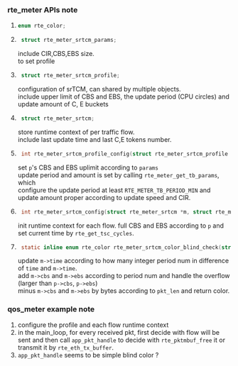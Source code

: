 ### rte_meter APIs note

1. ```c
   enum rte_color;
   ``` 
2. ```c
    struct rte_meter_srtcm_params;
    ``` 
    include CIR,CBS,EBS size.  
    to set profile
3. ```c
    struct rte_meter_srtcm_profile;
    ```
    configuration of srTCM, can shared by multiple objects.  
    include upper limit of CBS and EBS, the update period (CPU circles) and update amount of C, E buckets
4. ```c
    struct rte_meter_srtcm;
    ```
    store runtime context of per traffic flow.  
    include last update time and last C,E tokens number.
4. ```c
    int rte_meter_srtcm_profile_config(struct rte_meter_srtcm_profile *p, struct rte_meter_srtcm_params *params);
    ```
    set `p`'s CBS and EBS uplimit according to `params`  
    update period and amount is set by calling `rte_meter_get_tb_params`, which  
    configure the update period at least `RTE_METER_TB_PERIOD_MIN` and update amount proper according to update speed and CIR.  
5. ```c
    int rte_meter_srtcm_config(struct rte_meter_srtcm *m, struct rte_meter_srtcm_profile *p);
    ```
    init runtime context for each flow. full CBS and EBS according to `p` and set current time by `rte_get_tsc_cycles`.  
6. ```c
    static inline enum rte_color rte_meter_srtcm_color_blind_check(struct rte_meter_srtcm *m, struct rte_meter_srtcm_profile *p, uint64_t time, uint32_t pkt_len);
    ```
    update `m->time` according to how many integer period num in difference of `time` and `m->time`.   
    add `m->cbs` and `m->ebs` according to period num and handle the overflow (larger than `p->cbs`, `p->ebs`)  
    minus `m->cbs` and `m->ebs` by bytes according to `pkt_len` and return color.


### qos_meter example note
1. configure the profile and each flow runtime context 
2. in the main_loop, for every received pkt, first decide with flow will be sent and then call `app_pkt_handle` to decide with `rte_pktmbuf_free` it or transmit it by `rte_eth_tx_buffer`.
3. `app_pkt_handle` seems to be simple blind color ?